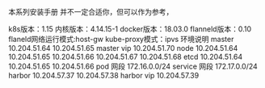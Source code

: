 本系列安装手册 并不一定合适你，但可以作为参考，

k8s版本：1.15
内核版本：4.14.15-1
docker版本：18.03.0
flanneld版本：0.10
flaneld网络运行模式:host-gw
kube-proxy模式：ipvs
环境说明
master 
10.204.51.64
10.204.51.65
master vip
10.204.51.70
node
10.204.51.64
10.204.51.65
10.204.51.66
10.204.51.67
10.204.51.68
etcd
10.204.51.64
10.204.51.65
10.204.51.66
pod 网段
172.16.0.0/24
service 网段
172.17.0.0/24
harbor
10.204.57.37
10.204.57.38
harbor vip
10.204.57.39


